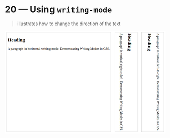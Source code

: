 # 20 &mdash; Using `writing-mode`
> illustrates how to change the direction of the text

![Writing modes result](docs/images/writing-modes-exercise.png)